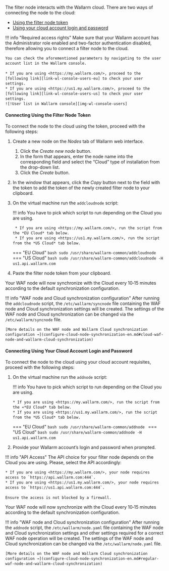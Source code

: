 [img-wl-console-users]:         ../images/check-users.png

[link-wl-console-us]:              https://us1.my.wallarm.com/
[link-wl-console-eu]:              https://my.wallarm.com/
[link-wl-console-users-us]:        https://us1.my.wallarm.com/settings/users
[link-wl-console-users-eu]:        https://my.wallarm.com/settings/users
[link-syncnode]:               ../admin-en/configure-cloud-node-synchronization-en.md

[anchor-token]:                      #connecting-using-the-filter-node-token
[anchor-credentials]:                      #connecting-using-your-cloud-account-login-and-password

The filter node interacts with the Wallarm cloud. There are two ways of connecting the node to the cloud:
* [Using the filter node token][anchor-token]
* [Using your cloud account login and password][anchor-credentials]

!!! info "Required access rights"
    Make sure that your Wallarm account has the Administrator role enabled and two-factor authentication disabled, therefore allowing you to connect a filter node to the cloud.

    You can check the aforementioned parameters by navigating to the user account list in the Wallarm console.
    
    * If you are using <https://my.wallarm.com/>, proceed to the [following link][link-wl-console-users-eu] to check your user settings.
    * If you are using <https://us1.my.wallarm.com/>, proceed to the [following link][link-wl-console-users-us] to check your user settings.
    ![!User list in Wallarm console][img-wl-console-users]

#### Connecting Using the Filter Node Token

To connect the node to the cloud using the token, proceed with the following steps:

1. Create a new node on the *Nodes* tab of Wallarm web interface.
    1. Click the *Create new node* button.
    2. In the form that appears, enter the node name into the corresponding field and select the “Cloud” type of installation from the drop-down list.
    3. Click the *Create* button.
2. In the window that appears, click the *Copy* button next to the field with the token to add the token of the newly created filter node to your clipboard.
3. On the virtual machine run the `addcloudnode` script:
    
    !!! info
        You have to pick which script to run depending on the Cloud you are using.
        
        * If you are using <https://my.wallarm.com/>, run the script from the *EU Cloud* tab below.
        * If you are using <https://us1.my.wallarm.com/>, run the script from the *US Cloud* tab below.
    
    === "EU Cloud"
        ``` bash
        sudo /usr/share/wallarm-common/addcloudnode
        ```
    === "US Cloud"
        ``` bash
        sudo /usr/share/wallarm-common/addcloudnode -H us1.api.wallarm.com
        ```
        
1. Paste the filter node token from your clipboard. 

Your WAF node will now synchronize with the Cloud every 10‑15 minutes according to the default synchronization configuration.

!!! info "WAF node and Cloud synchronization configuration"
    After running the `addcloudnode` script, the `/etc/wallarm/syncnode` file containing the WAF node and Cloud synchronization settings will be created. The settings of the WAF node and Cloud synchronization can be changed via the `/etc/wallarm/syncnode` file.
    
    [More details on the WAF node and Wallarm Cloud synchronization configuration →](configure-cloud-node-synchronization-en.md#cloud-waf-node-and-wallarm-cloud-synchronization)

#### Connecting Using Your Cloud Account Login and Password

To connect the node to the cloud using your cloud account requisites, proceed with the following steps:

1.  On the virtual machine run the `addnode` script:
    
    !!! info
        You have to pick which script to run depending on the Cloud you are using.
        
        * If you are using <https://my.wallarm.com/>, run the script from the «*EU Cloud* tab below.
        * If you are using <https://us1.my.wallarm.com/>, run the script from the *US Cloud* tab below.
    
    === "EU Cloud"
        ```bash
        sudo /usr/share/wallarm-common/addnode
        ```
    === "US Cloud"
        ```bash
        sudo /usr/share/wallarm-common/addnode -H us1.api.wallarm.com
        ```
    
1.  Provide your Wallarm account’s login and password when prompted.

!!! info "API Access"
    The API choice for your filter node depends on the Cloud you are using. Please, select the API accordingly:
    
    * If you are using <https://my.wallarm.com/>, your node requires access to `https://api.wallarm.com:444`.
    * If you are using <https://us1.my.wallarm.com/>, your node requires access to `https://us1.api.wallarm.com:444`.
    
    Ensure the access is not blocked by a firewall.

Your WAF node will now synchronize with the Cloud every 10‑15 minutes according to the default synchronization configuration.

!!! info "WAF node and Cloud synchronization configuration"
    After running the `addnode` script, the `/etc/wallarm/node.yaml` file containing the WAF node and Cloud synchronization settings and other settings required for a correct WAF node operation will be created. The settings of the WAF node and Cloud synchronization can be changed via the `/etc/wallarm/node.yaml` file.
    
    [More details on the WAF node and Wallarm Cloud synchronization configuration →](configure-cloud-node-synchronization-en.md#regular-waf-node-and-wallarm-cloud-synchronization)
